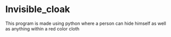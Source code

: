 # Invisible_cloak
This program is made using python where a person can hide himself as well as anything within a red color cloth
